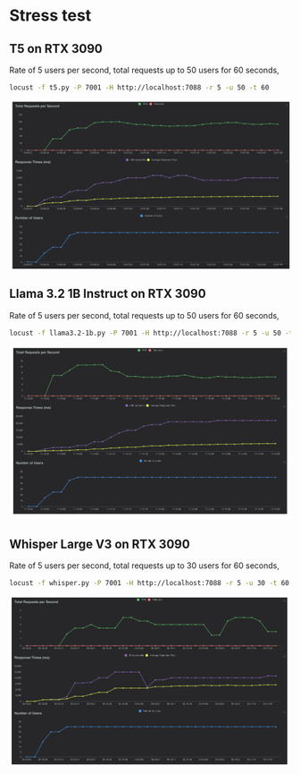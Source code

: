 # Stress test

## T5 on RTX 3090

Rate of 5 users per second, total requests up to 50 users for 60 seconds,

```bash
locust -f t5.py -P 7001 -H http://localhost:7088 -r 5 -u 50 -t 60
```

![alt text](t5.png)

## Llama 3.2 1B Instruct on RTX 3090

Rate of 5 users per second, total requests up to 50 users for 60 seconds,

```bash
locust -f llama3.2-1b.py -P 7001 -H http://localhost:7088 -r 5 -u 50 -t 60
```

![alt text](llama3.2-1b.png)

## Whisper Large V3 on RTX 3090

Rate of 5 users per second, total requests up to 30 users for 60 seconds,

```bash
locust -f whisper.py -P 7001 -H http://localhost:7088 -r 5 -u 30 -t 60
```

![alt text](whisper.png)